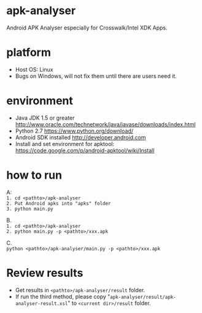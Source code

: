 # apk-analyser
Android APK Analyser especially for Crosswalk/Intel XDK Apps.

# platform
* Host OS: Linux 
* Bugs on Windows, will not fix them until there are users need it. 

# environment
* Java JDK 1.5 or greater http://www.oracle.com/technetwork/java/javase/downloads/index.html
* Python 2.7 https://www.python.org/download/
* Android SDK installed http://developer.android.com
* Install and set environment for apktool: https://code.google.com/p/android-apktool/wiki/Install

# how to run
A:<br/>
	`1. cd <pathto>/apk-analyser`<br/>
	`2. Put Android apks into "apks" folder`<br/>
	`3. python main.py`<br/>

B. <br/>
	`1. cd <pathto>/apk-analyser`<br/>
	`2. python main.py -p <pathto>/xxx.apk`<br/>

C. <br/>
	`python <pathto>/apk-analyser/main.py -p <pathto>/xxx.apk`<br/>

# Review results
* Get results in `<pathto>/apk-analyser/result` folder.<br/>
* If run the third method, please copy "`apk-analyser/result/apk-analyser-result.xsl`" to `<current dir>/result` folder.

